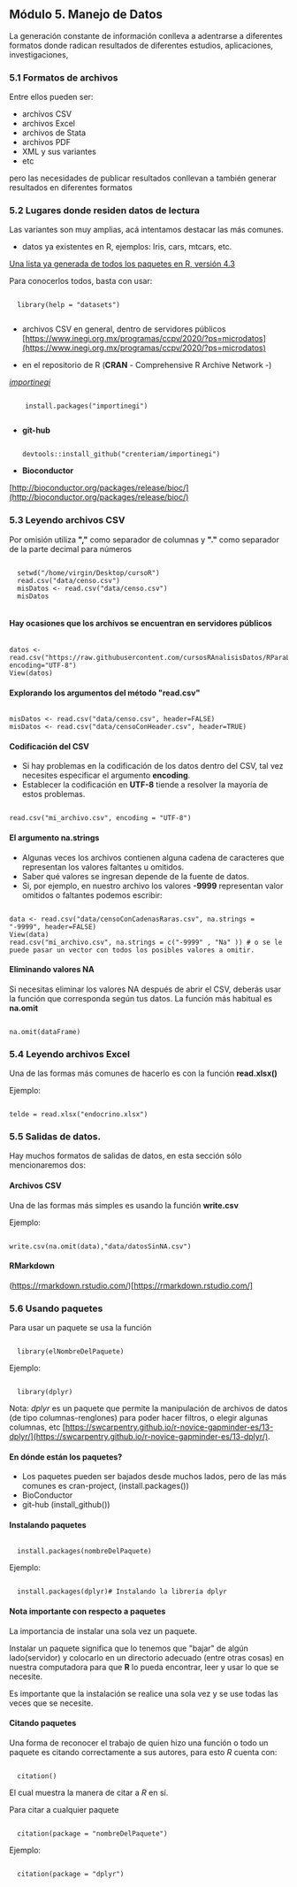 
## Módulo 5. Manejo de Datos

La generación constante de información conlleva a adentrarse a diferentes formatos donde radican resultados de diferentes estudios, aplicaciones, investigaciones, 

### 5.1 Formatos de archivos

Entre ellos pueden ser:

- archivos CSV
- archivos Excel
- archivos de Stata
- archivos PDF
- XML y sus variantes
- etc

pero las necesidades de publicar resultados conllevan a también generar resultados en diferentes formatos

### 5.2 Lugares donde residen datos de lectura

  Las variantes son muy amplias, acá intentamos destacar las más comunes.
  
  - datos ya existentes en R, ejemplos: Iris, cars, mtcars, etc.

  [Una lista ya generada de todos los paquetes en R, versión 4.3 ](https://stat.ethz.ch/R-manual/R-devel/library/datasets/html/00Index.html)

  Para conocerlos todos, basta con usar:
  <pre><code>
  library(help = "datasets")
  </code></pre>
  
 - archivos CSV en general, dentro de servidores públicos
 [https://www.inegi.org.mx/programas/ccpv/2020/?ps=microdatos](https://www.inegi.org.mx/programas/ccpv/2020/?ps=microdatos)
  
 - en el repositorio de R (**CRAN** - Comprehensive R Archive Network -)
 
  [*importinegi*](https://rde.inegi.org.mx/index.php/2020/12/02/importinegi-un-paquete-de-r-para-descargar-y-gestionar-bases-de-datos-del-inegi/)
  
   <pre><code>
    install.packages("importinegi")
   </code></pre>
  
 - **git-hub**
   <pre><code>
   devtools::install_github("crenteriam/importinegi")
   </code></pre>
 
 - **Bioconductor**
 
  [http://bioconductor.org/packages/release/bioc/](http://bioconductor.org/packages/release/bioc/)
 

### 5.3 Leyendo archivos CSV

Por omisión utiliza **","** como separador de columnas y **"."** como separador de la parte decimal para números
  <pre><code>
  setwd("/home/virgin/Desktop/cursoR")
  read.csv("data/censo.csv")
  misDatos <- read.csv("data/censo.csv")
  misDatos   
  </code></pre>

#### Hay ocasiones que los archivos se encuentran en servidores públicos
<pre><code>
datos <-read.csv("https://raw.githubusercontent.com/cursosRAnalisisDatos/RParaLasCienciasSociales/main/data/censo.csv", encoding="UTF-8")
View(datos)
</code></pre>

#### Explorando los argumentos del método "read.csv"
<pre><code>
misDatos <- read.csv("data/censo.csv", header=FALSE)
misDatos <- read.csv("data/censoConHeader.csv", header=TRUE)
</code></pre>

#### Codificación del CSV

- Si hay problemas en la codificación de los datos dentro del CSV, tal vez necesites especificar el argumento **encoding**. 
- Establecer la codificación en **UTF-8** tiende a resolver la mayoría de estos problemas.
<pre><code>
read.csv("mi_archivo.csv", encoding = "UTF-8")
</code></pre>

#### El argumento na.strings
- Algunas veces los archivos contienen alguna cadena de caracteres que representan los valores faltantes u omitidos.
- Saber qué valores se ingresan depende de la fuente de datos.
- Si, por ejemplo, en nuestro archivo los valores **-9999** representan valor omitidos o faltantes podemos escribir:
<pre><code>
data <- read.csv("data/censoConCadenasRaras.csv", na.strings = "-9999", header=FALSE)
View(data)
read.csv("mi_archivo.csv", na.strings = c("-9999" , "Na" )) # o se le puede pasar un vector con todos los posibles valores a omitir.
</code></pre>

#### Eliminando valores NA
Si necesitas eliminar los valores NA después de abrir el CSV, deberás usar la función que corresponda según tus datos. 
La función más habitual es **na.omit**
<pre><code>
na.omit(dataFrame)
</code></pre>

### 5.4 Leyendo archivos Excel

Una de las formas más comunes de hacerlo es con la función **read.xlsx()**

Ejemplo:
<pre><code>
telde = read.xlsx("endocrino.xlsx") 
</code></pre>

### 5.5 Salidas de datos.

Hay muchos formatos de salidas de datos, en esta sección sólo mencionaremos dos:

#### Archivos CSV

Una de las formas más simples es usando la función **write.csv**

Ejemplo:
<pre><code>
write.csv(na.omit(data),"data/datosSinNA.csv")
</code></pre>

#### RMarkdown

(https://rmarkdown.rstudio.com/)[https://rmarkdown.rstudio.com/]

### 5.6 Usando paquetes

Para usar un paquete se usa la función
<pre><code>
  library(elNombreDelPaquete)
</code></pre>
  
  Ejemplo:
  <pre><code>
  library(dplyr)
</code></pre>
  
  Nota: *dplyr* es un paquete que permite la manipulación de archivos de datos (de tipo columnas-renglones) para poder hacer filtros, o elegir algunas columnas, etc
[https://swcarpentry.github.io/r-novice-gapminder-es/13-dplyr/](https://swcarpentry.github.io/r-novice-gapminder-es/13-dplyr/).

#### En dónde están los paquetes?
- Los paquetes pueden ser bajados desde muchos lados, pero de las más comunes es cran-project, (install.packages())
- BioConductor 
- git-hub (install_github())

#### Instalando paquetes
<pre><code>
  install.packages(nombreDelPaquete)
</code></pre>
  
  Ejemplo:
  <pre><code>
  install.packages(dplyr)# Instalando la librería dplyr
</code></pre>

#### Nota importante con respecto a paquetes

La importancia de instalar una sola vez un paquete.

Instalar un paquete significa que lo tenemos que "bajar" de algún lado(servidor) y colocarlo en un directorio adecuado (entre otras cosas) en nuestra computadora para que **R** lo pueda encontrar, leer y usar lo que se necesite.

Es importante que la instalación se realice una sola vez y se use todas las veces que se necesite.

#### Citando paquetes

  Una forma de reconocer el trabajo de quien hizo una función o todo un paquete es citando correctamente a sus autores, para esto *R* cuenta con:
  <pre><code>
  citation()
</code></pre>
El cual muestra la manera de citar a *R* en sí.

Para citar a cualquier paquete
<pre><code>
  citation(package = "nombreDelPaquete")
</code></pre>
  
Ejemplo:
<pre><code>
  citation(package = "dplyr")
</code></pre>
